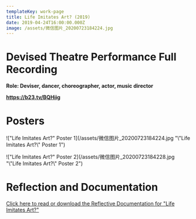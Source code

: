 ```yaml
---
templateKey: work-page
title: Life Imitates Art? (2019)
date: 2019-04-24T16:00:00.000Z
image: /assets/微信图片_20200723184224.jpg
---
```

# Devised Theatre Performance Full Recording

<div class="lines-1"></div>

**Role: Deviser, dancer, choreographer, actor, music director** 

<div class="lines-1"></div>

**https://b23.tv/BQHiig**

<div class="lines-1"></div>

# Posters

<div class="lines-1"></div>

!["Life Imitates Art?" Poster 1](/assets/微信图片_20200723184224.jpg "\\"Life Imitates Art?\\" Poster 1")

!["Life Imitates Art?" Poster 2](/assets/微信图片_20200723184228.jpg "\\"Life Imitates Art?\\" Poster 2")

<div class="lines-1"></div>

# Reflection and Documentation

<div class="lines-1"></div>

[Click here to read or download the Reflective Documentation for "Life Imitates Art?"](/assets/yifan-thea452-phase-2-documentation.pdf)